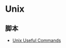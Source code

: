 # Unix

## 脚本

* [Unix Useful Commands](http://www.tutorialspoint.com/unix/unix-useful-commands.htm)